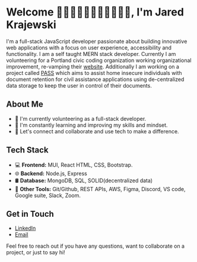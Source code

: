 # Welcome 👋👋🏿👋🏽👋🏻👋🏾👋🏼, I'm Jared Krajewski

I'm a  full-stack JavaScript developer passionate about building innovative web applications with a focus on user experience, accessibility and functionality. I am a self taught MERN stack developer. Currently I am volunteering for a Portland civic coding organization working organizational improvement, re-vamping their [website](https://github.com/codeforpdx/codepdx_website). Additionally I am working on a project called [PASS](https://github.com/codeforpdx/PASS) which aims to assist home insecure individuals with document retention for civil assistance applications using de-centralized data storage to keep the user in control of their documents.

## About Me

- 💼 I'm currently volunteering as a full-stack developer.
- 🌱 I'm constantly learning and improving my skills and mindset.
- 💬 Let's connect and collaborate and use tech to make a difference.

## Tech Stack

- 💻 **Frontend:** MUI, React HTML, CSS, Bootstrap.
- 🌐 **Backend:** Node.js, Express
- 🛢️ **Database:** MongoDB, SQL, SOLID(decentralized data)
- 🚀 **Other Tools:** Git/Github, REST APIs, AWS, Figma, Discord, VS code, Google suite, Slack, Zoom.

## Get in Touch

- [LinkedIn](https://www.linkedin.com/in/jared-krajewski-13805a256/)
- [Email](krajewski.jared@gmail.com)

Feel free to reach out if you have any questions, want to collaborate on a project, or just to say hi!
